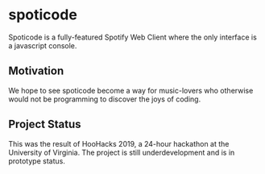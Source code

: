 # spoticode

Spoticode is a fully-featured Spotify Web Client where the only interface is a javascript console.

## Motivation

We hope to see spoticode become a way for music-lovers who otherwise would not be programming to discover the joys of
coding.

## Project Status

This was the result of HooHacks 2019, a 24-hour hackathon at the University of Virginia. The project is still underdevelopment
and is in prototype status.
